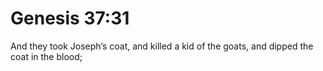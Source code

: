 # Genesis 37:31

And they took Joseph’s coat, and killed a kid of the goats, and dipped the coat in the blood;